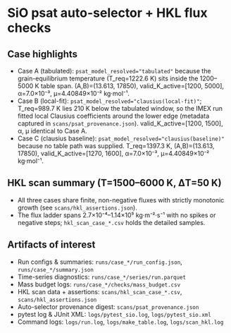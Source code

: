 # SiO psat auto-selector + HKL flux checks

## Case highlights
- Case A (tabulated): `psat_model_resolved="tabulated"` because the grain-equilibrium temperature (T_req=1222.6 K) sits inside the 1200–5000 K table span. (A,B)=(13.613, 17850), valid_K_active=[1200, 5000], α=7.0×10⁻³, μ=4.40849×10⁻² kg·mol⁻¹.
- Case B (local-fit): `psat_model_resolved="clausius(local-fit)"`; T_req=989.7 K lies 210 K below the tabulated window, so the IMEX run fitted local Clausius coefficients around the lower edge (metadata captured in `scans/psat_provenance.json`). valid_K_active=[1200, 1500], α, μ identical to Case A.
- Case C (clausius baseline): `psat_model_resolved="clausius(baseline)"` because no table path was supplied. T_req=1397.3 K, (A,B)=(13.613, 17850), valid_K_active=[1270, 1600], α=7.0×10⁻³, μ=4.40849×10⁻² kg·mol⁻¹.

## HKL scan summary (T=1500–6000 K, ΔT=50 K)
- All three cases share finite, non-negative fluxes with strictly monotonic growth (see `scans/hkl_assertions.json`).
- The flux ladder spans 2.7×10⁻⁴–1.14×10⁵ kg·m⁻²·s⁻¹ with no spikes or negative steps; `hkl_scan_case_*.csv` holds the detailed samples.

## Artifacts of interest
- Run configs & summaries: `runs/case_*/run_config.json`, `runs/case_*/summary.json`
- Time-series diagnostics: `runs/case_*/series/run.parquet`
- Mass budget logs: `runs/case_*/checks/mass_budget.csv`
- HKL scan data + assertions: `scans/hkl_scan_case_*.csv`, `scans/hkl_assertions.json`
- Auto-selector provenance digest: `scans/psat_provenance.json`
- pytest log & JUnit XML: `logs/pytest_sio.log`, `logs/pytest_sio.xml`
- Command logs: `logs/run.log`, `logs/make_table.log`, `logs/scan_hkl.log`
